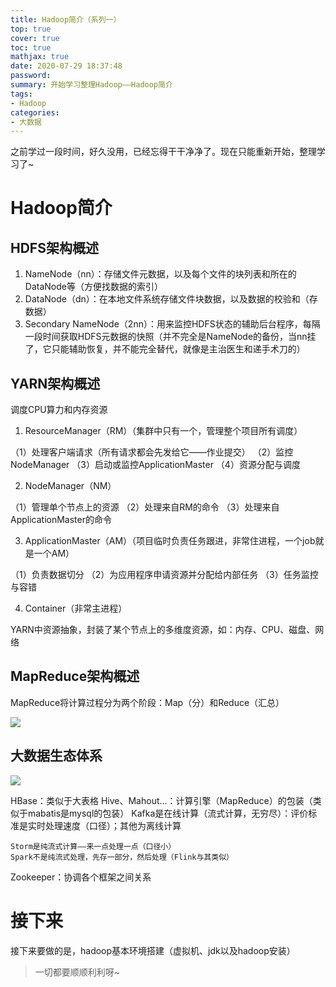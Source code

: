 ```yaml
---
title: Hadoop简介（系列一）
top: true
cover: true
toc: true
mathjax: true
date: 2020-07-29 18:37:48
password:
summary: 开始学习整理Hadoop——Hadoop简介
tags:
- Hadoop
categories:
- 大数据
---
```


之前学过一段时间，好久没用，已经忘得干干净净了。现在只能重新开始，整理学习了~

# Hadoop简介

## HDFS架构概述

1. NameNode（nn）：存储文件元数据，以及每个文件的块列表和所在的DataNode等（方便找数据的索引）
2. DataNode（dn）：在本地文件系统存储文件块数据，以及数据的校验和（存数据）
3. Secondary NameNode（2nn）：用来监控HDFS状态的辅助后台程序，每隔一段时间获取HDFS元数据的快照（并不完全是NameNode的备份，当nn挂了，它只能辅助恢复，并不能完全替代，就像是主治医生和递手术刀的）

## YARN架构概述

调度CPU算力和内存资源

1. ResourceManager（RM）（集群中只有一个，管理整个项目所有调度）

（1）处理客户端请求（所有请求都会先发给它——作业提交）
（2）监控NodeManager
（3）启动或监控ApplicationMaster
（4）资源分配与调度

2. NodeManager（NM）

（1）管理单个节点上的资源
（2）处理来自RM的命令
（3）处理来自ApplicationMaster的命令

3. ApplicationMaster（AM）（项目临时负责任务跟进，非常住进程，一个job就是一个AM）

（1）负责数据切分
（2）为应用程序申请资源并分配给内部任务
（3）任务监控与容错

4. Container（非常主进程）

YARN中资源抽象，封装了某个节点上的多维度资源，如：内存、CPU、磁盘、网络

## MapReduce架构概述

MapReduce将计算过程分为两个阶段：Map（分）和Reduce（汇总）

![](1.jpg)

## 大数据生态体系

![](2.jpg)

HBase：类似于大表格
Hive、Mahout...：计算引擎（MapReduce）的包装（类似于mabatis是mysql的包装）
Kafka是在线计算（流式计算，无穷尽）：评价标准是实时处理速度（口径）；其他为离线计算

	Storm是纯流式计算——来一点处理一点（口径小）
	Spark不是纯流式处理，先存一部分，然后处理（Flink与其类似）

Zookeeper：协调各个框架之间关系

# 接下来

接下来要做的是，hadoop基本环境搭建（虚拟机、jdk以及hadoop安装）

>一切都要顺顺利利呀~